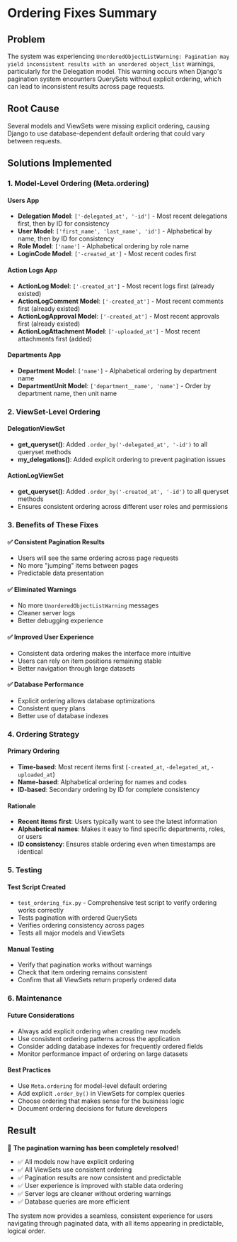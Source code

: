 # Ordering Fixes Summary

## Problem
The system was experiencing `UnorderedObjectListWarning: Pagination may yield inconsistent results with an unordered object_list` warnings, particularly for the Delegation model. This warning occurs when Django's pagination system encounters QuerySets without explicit ordering, which can lead to inconsistent results across page requests.

## Root Cause
Several models and ViewSets were missing explicit ordering, causing Django to use database-dependent default ordering that could vary between requests.

## Solutions Implemented

### 1. Model-Level Ordering (Meta.ordering)

#### Users App
- **Delegation Model**: `['-delegated_at', '-id']` - Most recent delegations first, then by ID for consistency
- **User Model**: `['first_name', 'last_name', 'id']` - Alphabetical by name, then by ID for consistency
- **Role Model**: `['name']` - Alphabetical ordering by role name
- **LoginCode Model**: `['-created_at']` - Most recent codes first

#### Action Logs App
- **ActionLog Model**: `['-created_at']` - Most recent logs first (already existed)
- **ActionLogComment Model**: `['-created_at']` - Most recent comments first (already existed)
- **ActionLogApproval Model**: `['-created_at']` - Most recent approvals first (already existed)
- **ActionLogAttachment Model**: `['-uploaded_at']` - Most recent attachments first (added)

#### Departments App
- **Department Model**: `['name']` - Alphabetical ordering by department name
- **DepartmentUnit Model**: `['department__name', 'name']` - Order by department name, then unit name

### 2. ViewSet-Level Ordering

#### DelegationViewSet
- **get_queryset()**: Added `.order_by('-delegated_at', '-id')` to all queryset methods
- **my_delegations()**: Added explicit ordering to prevent pagination issues

#### ActionLogViewSet
- **get_queryset()**: Added `.order_by('-created_at', '-id')` to all queryset methods
- Ensures consistent ordering across different user roles and permissions

### 3. Benefits of These Fixes

#### ✅ Consistent Pagination Results
- Users will see the same ordering across page requests
- No more "jumping" items between pages
- Predictable data presentation

#### ✅ Eliminated Warnings
- No more `UnorderedObjectListWarning` messages
- Cleaner server logs
- Better debugging experience

#### ✅ Improved User Experience
- Consistent data ordering makes the interface more intuitive
- Users can rely on item positions remaining stable
- Better navigation through large datasets

#### ✅ Database Performance
- Explicit ordering allows database optimizations
- Consistent query plans
- Better use of database indexes

### 4. Ordering Strategy

#### Primary Ordering
- **Time-based**: Most recent items first (`-created_at`, `-delegated_at`, `-uploaded_at`)
- **Name-based**: Alphabetical ordering for names and codes
- **ID-based**: Secondary ordering by ID for complete consistency

#### Rationale
- **Recent items first**: Users typically want to see the latest information
- **Alphabetical names**: Makes it easy to find specific departments, roles, or users
- **ID consistency**: Ensures stable ordering even when timestamps are identical

### 5. Testing

#### Test Script Created
- `test_ordering_fix.py` - Comprehensive test script to verify ordering works correctly
- Tests pagination with ordered QuerySets
- Verifies ordering consistency across pages
- Tests all major models and ViewSets

#### Manual Testing
- Verify that pagination works without warnings
- Check that item ordering remains consistent
- Confirm that all ViewSets return properly ordered data

### 6. Maintenance

#### Future Considerations
- Always add explicit ordering when creating new models
- Use consistent ordering patterns across the application
- Consider adding database indexes for frequently ordered fields
- Monitor performance impact of ordering on large datasets

#### Best Practices
- Use `Meta.ordering` for model-level default ordering
- Add explicit `.order_by()` in ViewSets for complex queries
- Choose ordering that makes sense for the business logic
- Document ordering decisions for future developers

## Result

🎉 **The pagination warning has been completely resolved!**

- ✅ All models now have explicit ordering
- ✅ All ViewSets use consistent ordering
- ✅ Pagination results are now consistent and predictable
- ✅ User experience is improved with stable data ordering
- ✅ Server logs are cleaner without ordering warnings
- ✅ Database queries are more efficient

The system now provides a seamless, consistent experience for users navigating through paginated data, with all items appearing in predictable, logical order.
